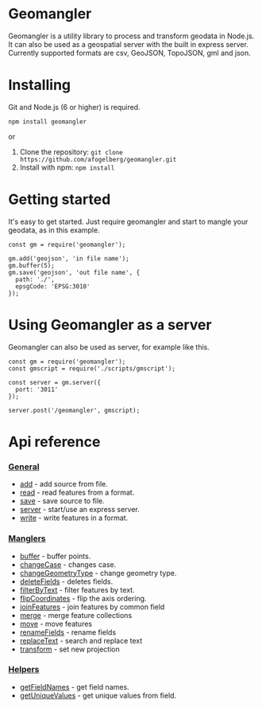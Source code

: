 # Geomangler
Geomangler is a utility library to process and transform geodata in Node.js. It can also be used as a geospatial server with the built in express server. Currently supported formats are csv, GeoJSON, TopoJSON, gml and json.

# Installing
Git and Node.js (6 or higher) is required.

```
npm install geomangler
```

or

1. Clone the repository: `git clone https://github.com/afogelberg/geomangler.git`
2. Install with npm: `npm install`

# Getting started
It's easy to get started. Just require geomangler and start to mangle your geodata, as in this example.
```
const gm = require('geomangler');

gm.add('geojson', 'in file name');
gm.buffer(5);
gm.save('geojson', 'out file name', {
  path: './',
  epsgCode: 'EPSG:3010'
});

```

# Using Geomangler as a server
Geomangler can also be used as server, for example like this.
```
const gm = require('geomangler');
const gmscript = require('./scripts/gmscript');

const server = gm.server({
  port: '3011'
});

server.post('/geomangler', gmscript);
```

# Api reference

### [General](https://github.com/afogelberg/geomangler/blob/master/docs/general.md)

* [add](https://github.com/afogelberg/geomangler/blob/master/docs/general.md#add) - add source from file.
* [read](https://github.com/afogelberg/geomangler/blob/master/docs/general.md#read) - read features from a format.
* [save](https://github.com/afogelberg/geomangler/blob/master/docs/general.md#save) - save source to file.
* [server](https://github.com/afogelberg/geomangler/blob/master/docs/general.md#server) - start/use an express server.
* [write](https://github.com/afogelberg/geomangler/blob/master/docs/general.md#write) - write features in a format.

### [Manglers](https://github.com/afogelberg/geomangler/blob/master/docs/manglers.md)

* [buffer](https://github.com/afogelberg/geomangler/blob/master/docs/manglers.md#buffer) - buffer points.
* [changeCase](https://github.com/afogelberg/geomangler/blob/master/docs/manglers.md#changecase) - changes case.
* [changeGeometryType](https://github.com/afogelberg/geomangler/blob/master/docs/manglers.md#changegeometrytype) - change geometry type.
* [deleteFields](https://github.com/afogelberg/geomangler/blob/master/docs/manglers.md#deletefields) - deletes fields.
* [filterByText](https://github.com/afogelberg/geomangler/blob/master/docs/manglers.md#filterbytext) - filter features by text.
* [flipCoordinates](https://github.com/afogelberg/geomangler/blob/master/docs/manglers.md#flipcoordinates) - flip the axis ordering.
* [joinFeatures](https://github.com/afogelberg/geomangler/blob/master/docs/manglers.md#joinfeatures) - join features by common field
* [merge](https://github.com/afogelberg/geomangler/blob/master/docs/manglers.md#merge) - merge feature collections
* [move](https://github.com/afogelberg/geomangler/blob/master/docs/manglers.md#move) - move features
* [renameFields](https://github.com/afogelberg/geomangler/blob/master/docs/manglers.md#renamefields) - rename fields
* [replaceText](https://github.com/afogelberg/geomangler/blob/master/docs/manglers.md#replacetext) - search and replace text
* [transform](https://github.com/afogelberg/geomangler/blob/master/docs/manglers.md#transform) - set new projection

### [Helpers](https://github.com/afogelberg/geomangler/blob/master/docs/helpers.md)

* [getFieldNames](https://github.com/afogelberg/geomangler/blob/master/docs/helpers.md#getfieldnames) - get field names.
* [getUniqueValues](https://github.com/afogelberg/geomangler/blob/master/docs/helpers.md#getuniquevalues) - get unique values from field.
